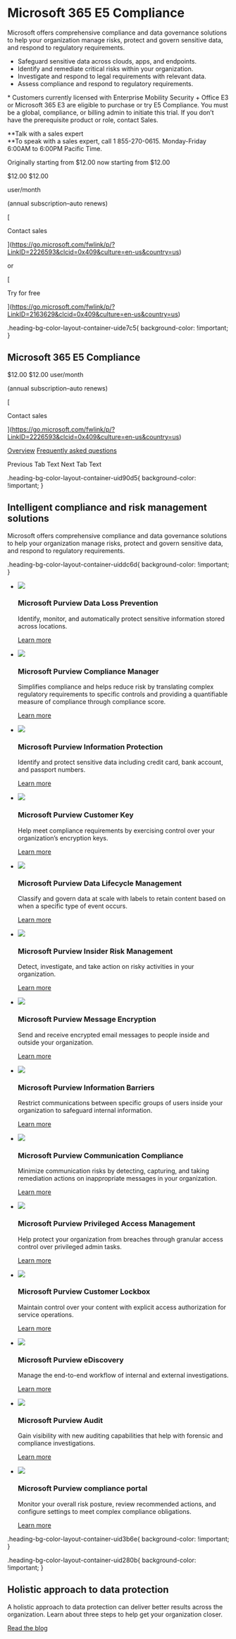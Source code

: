 # Microsoft 365 E5 Compliance

Microsoft offers comprehensive compliance and data governance solutions to help your organization manage risks, protect and govern sensitive data, and respond to regulatory requirements.

- Safeguard sensitive data across clouds, apps, and endpoints.
- Identify and remediate critical risks within your organization.
- Investigate and respond to legal requirements with relevant data.
- Assess compliance and respond to regulatory requirements.

\* Customers currently licensed with Enterprise Mobility Security + Office E3 or Microsoft 365 E3 are eligible to purchase or try E5 Compliance. You must be a global, compliance, or billing admin to initiate this trial. If you don’t have the prerequisite product or role, contact Sales.

**Talk with a sales expert  
**To speak with a sales expert, call 1 855-270-0615. Monday-Friday 6:00AM to 6:00PM Pacific Time.

Originally starting from $12.00 now starting from $12.00

$12.00 $12.00

user/month

(annual subscription–auto renews)

[

Contact sales

](https://go.microsoft.com/fwlink/p/?LinkID=2226593&clcid=0x409&culture=en-us&country=us)

or

[

Try for free

](https://go.microsoft.com/fwlink/p/?LinkID=2163629&clcid=0x409&culture=en-us&country=us)

.heading-bg-color-layout-container-uide7c5{ background-color: !important; }

## Microsoft 365 E5 Compliance

$12.00 $12.00 user/month

(annual subscription–auto renews)

[

Contact sales

](https://go.microsoft.com/fwlink/p/?LinkID=2226593&clcid=0x409&culture=en-us&country=us)

[Overview](https://www.microsoft.com/en-us/security/business/compliance/e5-compliance?rtc=1&activetab=pivot%3Aoverviewtab#tab0ccec564b-828d-4b9c-ae33-0bd1e6efceae) [Frequently asked questions](https://www.microsoft.com/en-us/security/business/compliance/e5-compliance?rtc=1&activetab=pivot%3Aoverviewtab#tab1ccec564b-828d-4b9c-ae33-0bd1e6efceae)

Previous Tab Text Next Tab Text

.heading-bg-color-layout-container-uid90d5{ background-color: !important; }

## Intelligent compliance and risk management solutions

Microsoft offers comprehensive compliance and data governance solutions to help your organization manage risks, protect and govern sensitive data, and respond to regulatory requirements.

.heading-bg-color-layout-container-uiddc6d{ background-color: !important; }

- ![](https://cdn-dynmedia-1.microsoft.com/is/image/microsoftcorp/icon_Data-loss-prevention_75x35_2x_RWBLOk?resMode=sharp2&op_usm=1.5,0.65,15,0&wid=80&hei=35&qlt=100&fit=constrain)
    
    ### Microsoft Purview Data Loss Prevention
    
    Identify, monitor, and automatically protect sensitive information stored across locations.
    
    [Learn more](https://go.microsoft.com/fwlink/p/?LinkID=2162661&clcid=0x409&culture=en-us&country=us)
    
- ![](https://cdn-dynmedia-1.microsoft.com/is/image/microsoftcorp/icon_Microsoft-Compliance-Score_75x35_2x_RWBKb5?resMode=sharp2&op_usm=1.5,0.65,15,0&wid=80&hei=35&qlt=100&fit=constrain)
    
    ### Microsoft Purview Compliance Manager
    
    Simplifies compliance and helps reduce risk by translating complex regulatory requirements to specific controls and providing a quantifiable measure of compliance through compliance score.
    
    [Learn more](https://go.microsoft.com/fwlink/p/?LinkID=2120364&clcid=0x409&culture=en-us&country=us)
    

- ![](https://cdn-dynmedia-1.microsoft.com/is/image/microsoftcorp/icon_Sensitive-information-types_75x35_2x_RWBLOz?resMode=sharp2&op_usm=1.5,0.65,15,0&wid=80&hei=35&qlt=100&fit=constrain)
    
    ### Microsoft Purview Information Protection
    
    Identify and protect sensitive data including credit card, bank account, and passport numbers.
    
    [Learn more](https://go.microsoft.com/fwlink/p/?LinkID=2124025&clcid=0x409&culture=en-us&country=us)
    
- ![](https://cdn-dynmedia-1.microsoft.com/is/image/microsoftcorp/icon_Customer-Key_75x35_2x_RWBHod?resMode=sharp2&op_usm=1.5,0.65,15,0&wid=80&hei=35&qlt=100&fit=constrain)
    
    ### Microsoft Purview Customer Key
    
    Help meet compliance requirements by exercising control over your organization’s encryption keys.
    
    [Learn more](https://go.microsoft.com/fwlink/p/?LinkID=2124027&clcid=0x409&culture=en-us&country=us)
    

- ![](https://cdn-dynmedia-1.microsoft.com/is/image/microsoftcorp/icon_Event-retention_75x35_2x_RWBLPb?resMode=sharp2&op_usm=1.5,0.65,15,0&wid=80&hei=35&qlt=100&fit=constrain)
    
    ### Microsoft Purview Data Lifecycle Management
    
    Classify and govern data at scale with labels to retain content based on when a specific type of event occurs.
    
    [Learn more](https://go.microsoft.com/fwlink/p/?LinkID=2124026&clcid=0x409&culture=en-us&country=us)
    
- ![](https://cdn-dynmedia-1.microsoft.com/is/image/microsoftcorp/Icon_insider-risk-management_75x35_2x_RWBLPw?resMode=sharp2&op_usm=1.5,0.65,15,0&wid=80&hei=35&qlt=100&fit=constrain)
    
    ### Microsoft Purview Insider Risk Management
    
    Detect, investigate, and take action on risky activities in your organization.
    
    [Learn more](https://go.microsoft.com/fwlink/p/?LinkID=2124028&clcid=0x409&culture=en-us&country=us)
    

- ![](https://cdn-dynmedia-1.microsoft.com/is/image/microsoftcorp/icon_Advanced-Message-Encrpytion_75x35_2x_RWBKbt?resMode=sharp2&op_usm=1.5,0.65,15,0&wid=80&hei=35&qlt=100&fit=constrain)
    
    ### Microsoft Purview Message Encryption
    
    Send and receive encrypted email messages to people inside and outside your organization.
    
    [Learn more](https://go.microsoft.com/fwlink/p/?LinkID=2161417&clcid=0x409&culture=en-us&country=us)
    
- ![](https://cdn-dynmedia-1.microsoft.com/is/image/microsoftcorp/icon_information-barriers_75x35_2x_RWBQAB?resMode=sharp2&op_usm=1.5,0.65,15,0&wid=80&hei=35&qlt=100&fit=constrain)
    
    ### Microsoft Purview Information Barriers
    
    Restrict communications between specific groups of users inside your organization to safeguard internal information.
    
    [Learn more](https://go.microsoft.com/fwlink/p/?LinkID=2124107&clcid=0x409&culture=en-us&country=us)
    

- ![](https://cdn-dynmedia-1.microsoft.com/is/image/microsoftcorp/icon_Communication-Compliance_75x35_2x_RWBLQ5?resMode=sharp2&op_usm=1.5,0.65,15,0&wid=80&hei=35&qlt=100&fit=constrain)
    
    ### Microsoft Purview Communication Compliance
    
    Minimize communication risks by detecting, capturing, and taking remediation actions on inappropriate messages in your organization.
    
    [Learn more](https://go.microsoft.com/fwlink/p/?LinkID=2125646&clcid=0x409&culture=en-us&country=us)
    
- ![](https://cdn-dynmedia-1.microsoft.com/is/image/microsoftcorp/icon_Privileged-access-management_75x35_2x_RWBLQx?resMode=sharp2&op_usm=1.5,0.65,15,0&wid=80&hei=35&qlt=100&fit=constrain)
    
    ### Microsoft Purview Privileged Access Management
    
    Help protect your organization from breaches through granular access control over privileged admin tasks.
    
    [Learn more](https://go.microsoft.com/fwlink/p/?LinkID=2124109&clcid=0x409&culture=en-us&country=us)
    

- ![](https://cdn-dynmedia-1.microsoft.com/is/image/microsoftcorp/icon_Customer-Lockbox_75x35_2x_RWBLQu?resMode=sharp2&op_usm=1.5,0.65,15,0&wid=80&hei=35&qlt=100&fit=constrain)
    
    ### Microsoft Purview Customer Lockbox
    
    Maintain control over your content with explicit access authorization for service operations.
    
    [Learn more](https://go.microsoft.com/fwlink/p/?LinkID=2124108&clcid=0x409&culture=en-us&country=us)
    
- ![](https://cdn-dynmedia-1.microsoft.com/is/image/microsoftcorp/icon_Advanced-eDiscovery_75x35_2x_RWBHou?resMode=sharp2&op_usm=1.5,0.65,15,0&wid=80&hei=35&qlt=100&fit=constrain)
    
    ### Microsoft Purview eDiscovery
    
    Manage the end-to-end workflow of internal and external investigations.
    
    [Learn more](https://go.microsoft.com/fwlink/p/?LinkID=2124030&clcid=0x409&culture=en-us&country=us)
    

- ![](https://cdn-dynmedia-1.microsoft.com/is/image/microsoftcorp/Icon_AdvancedAudit_75x35_2x_RWBLQG?resMode=sharp2&op_usm=1.5,0.65,15,0&wid=80&hei=35&qlt=100&fit=constrain)
    
    ### Microsoft Purview Audit
    
    Gain visibility with new auditing capabilities that help with forensic and compliance investigations.
    
    [Learn more](https://go.microsoft.com/fwlink/p/?LinkID=2124029&clcid=0x409&culture=en-us&country=us)
    

- ![](https://cdn-dynmedia-1.microsoft.com/is/image/microsoftcorp/icon_M365_Compliance-center_75x35_2x_RWBLQZ?resMode=sharp2&op_usm=1.5,0.65,15,0&wid=80&hei=35&qlt=100&fit=constrain)
    
    ### Microsoft Purview compliance portal
    
    Monitor your overall risk posture, review recommended actions, and configure settings to meet complex compliance obligations.
    
    [Learn more](https://go.microsoft.com/fwlink/p/?LinkID=2125196&clcid=0x409&culture=en-us&country=us)
    

.heading-bg-color-layout-container-uid3b6e{ background-color: !important; }

.heading-bg-color-layout-container-uid280b{ background-color: !important; }

## Holistic approach to data protection

A holistic approach to data protection can deliver better results across the organization. Learn about three steps to help get your organization closer.

[Read the blog](https://go.microsoft.com/fwlink/p/?LinkID=2186524&clcid=0x409&culture=en-us&country=us)
